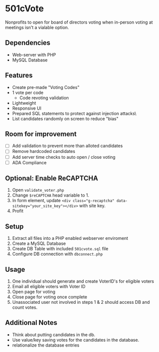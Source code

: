 # 501cVote
Nonprofits to open for board of directors voting when in-person voting at meetings isn't a vialable option.

## Dependencies 
* Web-server with PHP
* MySQL Database

## Features
* Create pre-made "Voting Codes"
* 1 vote per code
   * Code revoting validation
* Lightweight
* Responsive UI
* Prepared SQL statements to protect against injection attacks\
* List candidates randomly on screen to reduce "bias"

## Room for improvement
- [ ] Add validation to prevent more than alloted candidates
- [ ] Remove hardcoded candidates
- [ ] Add server time checks to auto open / close voting
- [ ] ADA Compliance

## Optional: Enable ReCAPTCHA
1. Open `validate_voter.php`
2. Change `$reCAPTCHA` head variable to 1.
3. In form element, update `<div class="g-recaptcha" data-sitekey="your_site_key"></div>` with site key.
4. Profit

## Setup
1. Extract all files into a PHP enabled webserver enviroment
2. Create a MySQL Database
3. Create DB Table with included `501cvote.sql` file
4. Configure DB connection with `dbconnect.php`

## Usage
1. One individual should generate and create VoterID's for eligible voters
2. Email all eligible voters with Voter ID
3. Open page for voting
4. Close page for voting once complete
5. Unassociated user not involved in steps 1 & 2 should access DB and count votes.

## Additional Notes
* Think about putting candidates in the db.
* Use value/key saving votes for the candidates in the database.
* relationalize the database entries